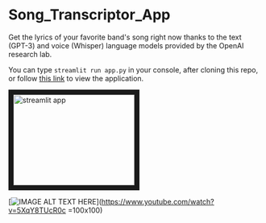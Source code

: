 # Song_Transcriptor_App
Get the lyrics of your favorite band's song right now thanks to the text (GPT-3) and voice (Whisper) language models provided by the OpenAI research lab.

You can type `streamlit run app.py` in your console, after cloning this repo, or follow [this link](https://bartekkrzepkowski-song-transcriptor-app-streamlit-app-e3htiq.streamlitapp.com/) to view the application.

<a href="https://www.youtube.com/watch?v=5XqY8TUcR0c
" target="_blank"><img src="http://img.youtube.com/vi/YOUTUBE_VIDEO_ID_HERE/0.jpg" 
alt="streamlit app" width="240" height="180" border="10" /></a>



[![IMAGE ALT TEXT HERE](https://img.youtube.com/vi/5XqY8TUcR0c/1.jpg)](https://www.youtube.com/watch?v=5XqY8TUcR0c =100x100)
